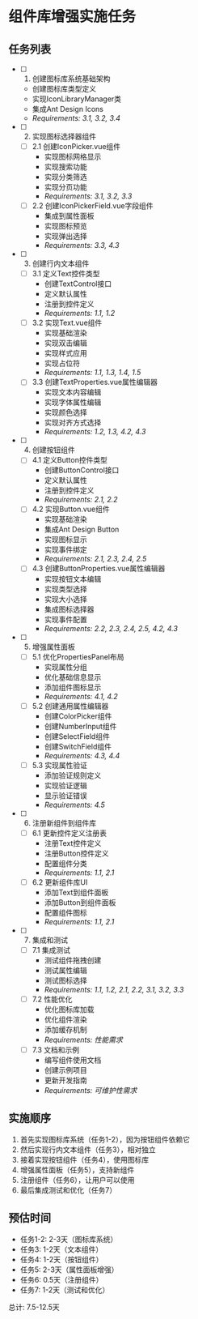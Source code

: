 # 组件库增强实施任务

## 任务列表

- [ ] 1. 创建图标库系统基础架构

  - 创建图标库类型定义
  - 实现IconLibraryManager类
  - 集成Ant Design Icons
  - _Requirements: 3.1, 3.2, 3.4_

- [ ] 2. 实现图标选择器组件

  - [ ] 2.1 创建IconPicker.vue组件
    - 实现图标网格显示
    - 实现搜索功能
    - 实现分类筛选
    - 实现分页功能
    - _Requirements: 3.1, 3.2, 3.3_
  - [ ] 2.2 创建IconPickerField.vue字段组件
    - 集成到属性面板
    - 实现图标预览
    - 实现弹出选择
    - _Requirements: 3.3, 4.3_

- [ ] 3. 创建行内文本组件

  - [ ] 3.1 定义Text控件类型
    - 创建TextControl接口
    - 定义默认属性
    - 注册到控件定义
    - _Requirements: 1.1, 1.2_
  - [ ] 3.2 实现Text.vue组件
    - 实现基础渲染
    - 实现双击编辑
    - 实现样式应用
    - 实现占位符
    - _Requirements: 1.1, 1.3, 1.4, 1.5_
  - [ ] 3.3 创建TextProperties.vue属性编辑器
    - 实现文本内容编辑
    - 实现字体属性编辑
    - 实现颜色选择
    - 实现对齐方式选择
    - _Requirements: 1.2, 1.3, 4.2, 4.3_

- [ ] 4. 创建按钮组件

  - [ ] 4.1 定义Button控件类型
    - 创建ButtonControl接口
    - 定义默认属性
    - 注册到控件定义
    - _Requirements: 2.1, 2.2_
  - [ ] 4.2 实现Button.vue组件
    - 实现基础渲染
    - 集成Ant Design Button
    - 实现图标显示
    - 实现事件绑定
    - _Requirements: 2.1, 2.3, 2.4, 2.5_
  - [ ] 4.3 创建ButtonProperties.vue属性编辑器
    - 实现按钮文本编辑
    - 实现类型选择
    - 实现大小选择
    - 集成图标选择器
    - 实现事件配置
    - _Requirements: 2.2, 2.3, 2.4, 2.5, 4.2, 4.3_

- [ ] 5. 增强属性面板

  - [ ] 5.1 优化PropertiesPanel布局
    - 实现属性分组
    - 优化基础信息显示
    - 添加组件图标显示
    - _Requirements: 4.1, 4.2_
  - [ ] 5.2 创建通用属性编辑器
    - 创建ColorPicker组件
    - 创建NumberInput组件
    - 创建SelectField组件
    - 创建SwitchField组件
    - _Requirements: 4.3, 4.4_
  - [ ] 5.3 实现属性验证
    - 添加验证规则定义
    - 实现验证逻辑
    - 显示验证错误
    - _Requirements: 4.5_

- [ ] 6. 注册新组件到组件库

  - [ ] 6.1 更新控件定义注册表
    - 注册Text控件定义
    - 注册Button控件定义
    - 配置组件分类
    - _Requirements: 1.1, 2.1_
  - [ ] 6.2 更新组件库UI
    - 添加Text到组件面板
    - 添加Button到组件面板
    - 配置组件图标
    - _Requirements: 1.1, 2.1_

- [ ] 7. 集成和测试

  - [ ] 7.1 集成测试
    - 测试组件拖拽创建
    - 测试属性编辑
    - 测试图标选择
    - _Requirements: 1.1, 1.2, 2.1, 2.2, 3.1, 3.2, 3.3_
  - [ ] 7.2 性能优化
    - 优化图标库加载
    - 优化组件渲染
    - 添加缓存机制
    - _Requirements: 性能需求_
  - [ ] 7.3 文档和示例
    - 编写组件使用文档
    - 创建示例项目
    - 更新开发指南
    - _Requirements: 可维护性需求_

## 实施顺序

1. 首先实现图标库系统（任务1-2），因为按钮组件依赖它
2. 然后实现行内文本组件（任务3），相对独立
3. 接着实现按钮组件（任务4），使用图标库
4. 增强属性面板（任务5），支持新组件
5. 注册组件（任务6），让用户可以使用
6. 最后集成测试和优化（任务7）

## 预估时间

- 任务1-2: 2-3天（图标库系统）
- 任务3: 1-2天（文本组件）
- 任务4: 1-2天（按钮组件）
- 任务5: 2-3天（属性面板增强）
- 任务6: 0.5天（注册组件）
- 任务7: 1-2天（测试和优化）

总计: 7.5-12.5天

